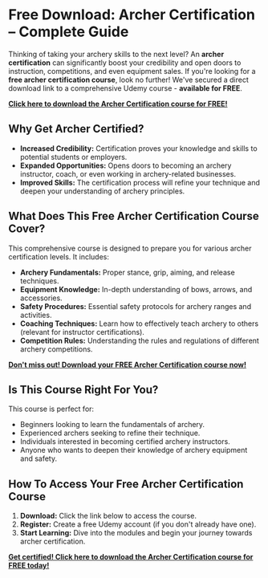 # Free Download: Archer Certification – Complete Guide

Thinking of taking your archery skills to the next level? An **archer certification** can significantly boost your credibility and open doors to instruction, competitions, and even equipment sales. If you're looking for a **free archer certification course**, look no further! We've secured a direct download link to a comprehensive Udemy course - **available for FREE**.

[**Click here to download the Archer Certification course for FREE!**](https://udemywork.com/archer-certification)

## Why Get Archer Certified?

*   **Increased Credibility:** Certification proves your knowledge and skills to potential students or employers.
*   **Expanded Opportunities:** Opens doors to becoming an archery instructor, coach, or even working in archery-related businesses.
*   **Improved Skills:** The certification process will refine your technique and deepen your understanding of archery principles.

## What Does This Free Archer Certification Course Cover?

This comprehensive course is designed to prepare you for various archer certification levels. It includes:

*   **Archery Fundamentals:** Proper stance, grip, aiming, and release techniques.
*   **Equipment Knowledge:** In-depth understanding of bows, arrows, and accessories.
*   **Safety Procedures:** Essential safety protocols for archery ranges and activities.
*   **Coaching Techniques:** Learn how to effectively teach archery to others (relevant for instructor certifications).
*   **Competition Rules:** Understanding the rules and regulations of different archery competitions.

[**Don't miss out! Download your FREE Archer Certification course now!**](https://udemywork.com/archer-certification)

## Is This Course Right For You?

This course is perfect for:

*   Beginners looking to learn the fundamentals of archery.
*   Experienced archers seeking to refine their technique.
*   Individuals interested in becoming certified archery instructors.
*   Anyone who wants to deepen their knowledge of archery equipment and safety.

## How To Access Your Free Archer Certification Course

1.  **Download:** Click the link below to access the course.
2.  **Register:** Create a free Udemy account (if you don't already have one).
3.  **Start Learning:** Dive into the modules and begin your journey towards archer certification.

[**Get certified! Click here to download the Archer Certification course for FREE today!**](https://udemywork.com/archer-certification)
